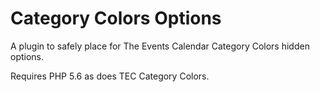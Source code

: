 # Category Colors Options

A plugin to safely place for The Events Calendar Category Colors hidden options.

Requires PHP 5.6 as does TEC Category Colors.
